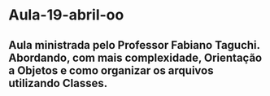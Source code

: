 <h1>Aula-19-abril-oo</h1>

<h2>Aula ministrada pelo Professor Fabiano Taguchi. Abordando, com mais complexidade, Orientação a Objetos e
como organizar os arquivos utilizando Classes.</h2>
